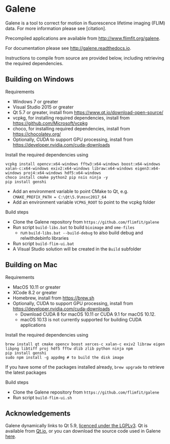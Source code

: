 Galene
======

Galene is a tool to correct for motion in fluorescence lifetime imaging (FLIM) data. For more information please see [citation]. 

Precompiled applications are available from http://www.flimfit.org/galene.

For documentation please see http://galene.readthedocs.io.

Instructions to compile from source are provided below, including retrieving the required dependencies.  

Building on Windows
-------------------
Requirements
- Windows 7 or greater
- Visual Studio 2015 or greater
- Qt 5.7 or greater, install from https://www.qt.io/download-open-source/
- vcpkg, for installing required dependencies, install from https://github.com/Microsoft/vcpkg
- choco, for installing required dependencies, install from https://chocolatey.org/
- Optionally, CUDA to support GPU processing, install from https://developer.nvidia.com/cuda-downloads

Install the required dependencies using
```
vcpkg install opencv:x64-windows fftw3:x64-windows boost:x64-windows xalan-c:x64-windows exiv2:x64-windows libraw:x64-windows eigen3:x64-windows proj4:x64-windows hdf5:x64-windows
choco install cmake python2 pip nsis ninja -y
pip install genshi 
```

- Add an environment variable to point CMake to Qt, e.g. 
   `CMAKE_PREFIX_PATH = C:\Qt\5.9\msvc2017_64`
- Add an environment variable `VCPKG_ROOT` to point to the vcpkg folder  

Build steps
- Clone the Galene repository from `https://github.com/flimfit/galene`
- Run script `build-libs.bat` to build `bioimage` and `ome-files`
    - run `build-libs.bat --build-debug` to also build debug and relwithdebinfo libraries
- Run script `build-flim-ui.bat`
- A Visual Studio solution will be created in the `Build` subfolder

Building on Mac
-------------------
Requirements
- MacOS 10.11 or greater
- XCode 8.2 or greater
- Homebrew, install from https://brew.sh
- Optionally, CUDA to support GPU processing, install from https://developer.nvidia.com/cuda-downloads
    - Download CUDA 8 for macOS 10.11 or CUDA 9.1 for macOS 10.12. 
    - macOS 10.13 is not currently supported for building CUDA applications 

Install the required dependencies using
```
brew install qt cmake opencv boost xerces-c xalan-c exiv2 libraw eigen libpng libtiff proj hdf5 fftw dlib zlib python ninja npm
pip install genshi 
sudo npm install -g appdmg # to build the disk image
```

If you have some of the packages installed already, `brew upgrade` to retrieve the latest packages


Build steps
- Clone the Galene repository from `https://github.com/flimfit/galene`
- Run script `build-flim-ui.sh`

Acknowledgements
-------------------
Galene dynamically links to Qt 5.9, [licenced under the LGPLv3](http://doc.qt.io/qt-5/lgpl.html). 
Qt is available from [Qt.io](http://qt.io), or you can download the source code used in Galene [here](http://downloads.flimfit.org/qt/qt59.tar.xz).
